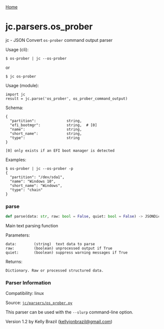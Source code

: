 [Home](https://kellyjonbrazil.github.io/jc/)
<a id="jc.parsers.os_prober"></a>

# jc.parsers.os\_prober

jc - JSON Convert `os-prober` command output parser

Usage (cli):

    $ os-prober | jc --os-prober

or

    $ jc os-prober

Usage (module):

    import jc
    result = jc.parse('os_prober', os_prober_command_output)

Schema:

    {
      "partition":              string,
      "efi_bootmgr":            string,  # [0]
      "name":                   string,
      "short_name":             string,
      "type":                   string
    }

    [0] only exists if an EFI boot manager is detected

Examples:

    $ os-prober | jc --os-prober -p
    {
      "partition": "/dev/sda1",
      "name": "Windows 10",
      "short_name": "Windows",
      "type": "chain"
    }

<a id="jc.parsers.os_prober.parse"></a>

### parse

```python
def parse(data: str, raw: bool = False, quiet: bool = False) -> JSONDictType
```

Main text parsing function

Parameters:

    data:        (string)  text data to parse
    raw:         (boolean) unprocessed output if True
    quiet:       (boolean) suppress warning messages if True

Returns:

    Dictionary. Raw or processed structured data.

### Parser Information
Compatibility:  linux

Source: [`jc/parsers/os_prober.py`](https://github.com/kellyjonbrazil/jc/blob/master/jc/parsers/os_prober.py)

This parser can be used with the `--slurp` command-line option.

Version 1.2 by Kelly Brazil (kellyjonbrazil@gmail.com)
